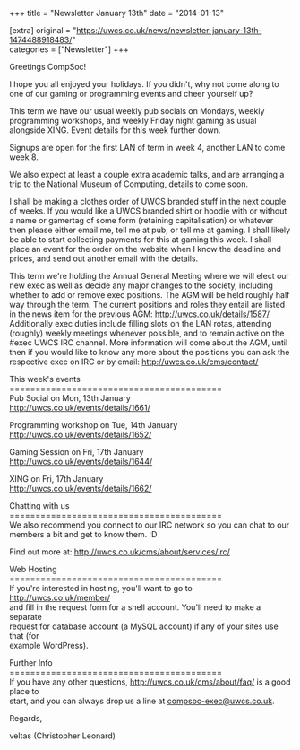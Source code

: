 +++
title = "Newsletter January 13th"
date = "2014-01-13"

[extra]
original = "https://uwcs.co.uk/news/newsletter-january-13th-1474488918483/"    
categories = ["Newsletter"]
+++

Greetings CompSoc\!

I hope you all enjoyed your holidays. If you didn't, why not come along to one of our gaming or programming events and cheer yourself up?

This term we have our usual weekly pub socials on Mondays, weekly programming workshops, and weekly Friday night gaming as usual alongside XING. Event details for this week further down.

Signups are open for the first LAN of term in week 4, another LAN to come week 8.

We also expect at least a couple extra academic talks, and are arranging a trip to the National Museum of Computing, details to come soon.

I shall be making a clothes order of UWCS branded stuff in the next couple of weeks. If you would like a UWCS branded shirt or hoodie with or without a name or gamertag of some form (retaining capitalisation) or whatever then please either email me, tell me at pub, or tell me at gaming. I shall likely be able to start collecting payments for this at gaming this week. I shall place an event for the order on the website when I know the deadline and prices, and send out another email with the details.

This term we're holding the Annual General Meeting where we will elect our new exec as well as decide any major changes to the society, including whether to add or remove exec positions. The AGM will be held roughly half way through the term. The current positions and roles they entail are listed in the news item for the previous AGM: http://uwcs.co.uk/details/1587/  
Additionally exec duties include filling slots on the LAN rotas, attending (roughly) weekly meetings whenever possible, and to remain active on the \#exec UWCS IRC channel. More information will come about the AGM, until then if you would like to know any more about the positions you can ask the respective exec on IRC or by email: http://uwcs.co.uk/cms/contact/

This week's events  
\=========================================  
Pub Social on Mon, 13th January  
http://uwcs.co.uk/events/details/1661/

Programming workshop on Tue, 14th January  
http://uwcs.co.uk/events/details/1652/

Gaming Session on Fri, 17th January  
http://uwcs.co.uk/events/details/1644/

XING on Fri, 17th January  
http://uwcs.co.uk/events/details/1662/

Chatting with us  
\=========================================  
We also recommend you connect to our IRC network so you can chat to our  
members a bit and get to know them. :D

Find out more at: http://uwcs.co.uk/cms/about/services/irc/

Web Hosting  
\=========================================  
If you're interested in hosting, you'll want to go to http://uwcs.co.uk/member/  
and fill in the request form for a shell account. You'll need to make a separate  
request for database account (a MySQL account) if any of your sites use that (for  
example WordPress).

Further Info  
\=========================================  
If you have any other questions, http://uwcs.co.uk/cms/about/faq/ is a good place to  
start, and you can always drop us a line at compsoc-exec@uwcs.co.uk.

Regards,

veltas (Christopher Leonard)

